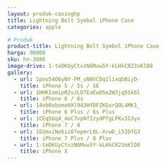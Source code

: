 ```yaml
---
layout: produk-casinghp
title: Lightning Bolt Symbol iPhone Case
categories: apple

# Produk
product-title: Lightning Bolt Symbol iPhone Case
harga: 90000
sku: hn-3086
image-drive: 1-teDKUyCtvzN6Mxw5Y-kLHkCR23nKlD8
gallery:
  - url: 1pou54O6yNY-FM_uNNVCDq1lixqbBiyD-
    title: iPhone 5 / 5s / SE
  - url: 1HHKIamipR2vJLD7EaEwO5e2W3jq5Sk6l
    title: iPhone 6 / 6s
  - url: 14ob0sbomeHXl943HfDFZKGsrQOL4MK1_
    title: iPhone 6 Plus / 6s Plus
  - url: 1CEqSUq4_4oC7vpNfIzydPTgLFKvIG3yx
    title: iPhone 7 / 8
  - url: 1EUmxiNo6ii6fepmrLQL-XcwD_i5IDfG3
    title: iPhone 7 Plus / 8 Plus
  - url: 1-teDKUyCtvzN6Mxw5Y-kLHkCR23nKlD8
    title: iPhone X
---
```

